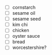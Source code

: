 - [ ] cornstarch
- [ ] sesame oil
- [ ] sesame seed
- [ ] kim chi
- [ ] chicken
- [ ] oyster sauce
- [ ] bread
- [ ] worcestershire?
